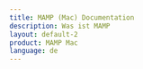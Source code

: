 ```yaml
---
title: MAMP (Mac) Documentation
description: Was ist MAMP 
layout: default-2
product: MAMP Mac
language: de
---
```

